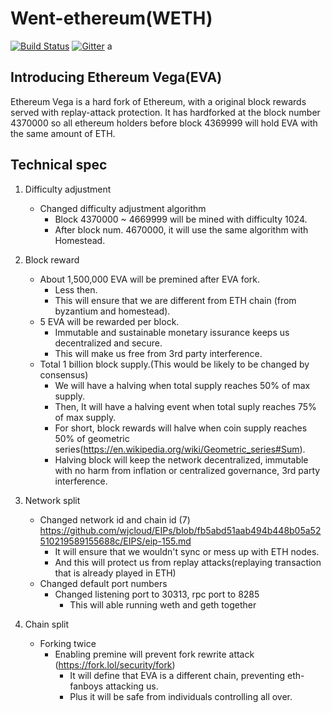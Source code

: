 # Went-ethereum(WETH)

[![Build Status](https://travis-ci.org/EthereumVega/weth.svg?branch=master)](https://travis-ci.org/EthereumVega/weth)
[![Gitter](https://badges.gitter.im/Join%20Chat.svg)](https://gitter.im/ethereumvega1/Lobby?utm_source=share-link&utm_medium=link&utm_campaign=share-link)
a


## Introducing Ethereum Vega(EVA)

Ethereum Vega is a hard fork of Ethereum, with a original block rewards served with replay-attack protection. It has hardforked at the block number 4370000 so all ethereum holders before block 4369999 will hold EVA with the same amount of ETH.

## Technical spec

1. Difficulty adjustment
   - Changed difficulty adjustment algorithm
      - Block 4370000 ~ 4669999 will be mined with difficulty 1024.
      - After block num. 4670000, it will use the same algorithm with Homestead.

2. Block reward
    - About 1,500,000 EVA will be premined after EVA fork.
      - Less then.
      - This will ensure that we are different from ETH chain (from byzantium and homestead).
    - 5 EVA will be rewarded per block.
      - Immutable and sustainable monetary issurance keeps us decentralized and secure.
      - This will make us free from 3rd party interference.
    - Total 1 billion block supply.(This would be likely to be changed by consensus)
      - We will have a halving when total supply reaches 50% of max supply.
      - Then, It will have a halving event when total suply reaches 75% of max supply.
      - For short, block rewards will halve when coin supply reaches 50% of geometric series(https://en.wikipedia.org/wiki/Geometric_series#Sum).
      - Halving block will keep the network decentralized, immutable with no harm from inflation or centralized governance, 3rd party interference.
      

2. Network split
   - Changed network id and chain id (7) https://github.com/wjcloud/EIPs/blob/fb5abd51aab494b448b05a52510219589155688c/EIPS/eip-155.md
      - It will ensure that we wouldn't sync or mess up with ETH nodes.
      - And this will protect us from replay attacks(replaying transaction that is already played in ETH)
   - Changed default port numbers
      - Changed listening port to 30313, rpc port to 8285
         - This will able running weth and geth together
3. Chain split
    - Forking twice
      - Enabling premine will prevent fork rewrite attack (https://fork.lol/security/fork)
        + It will define that EVA is a different chain, preventing eth-fanboys attacking us.
        + Plus it will be safe from individuals controlling all over.
